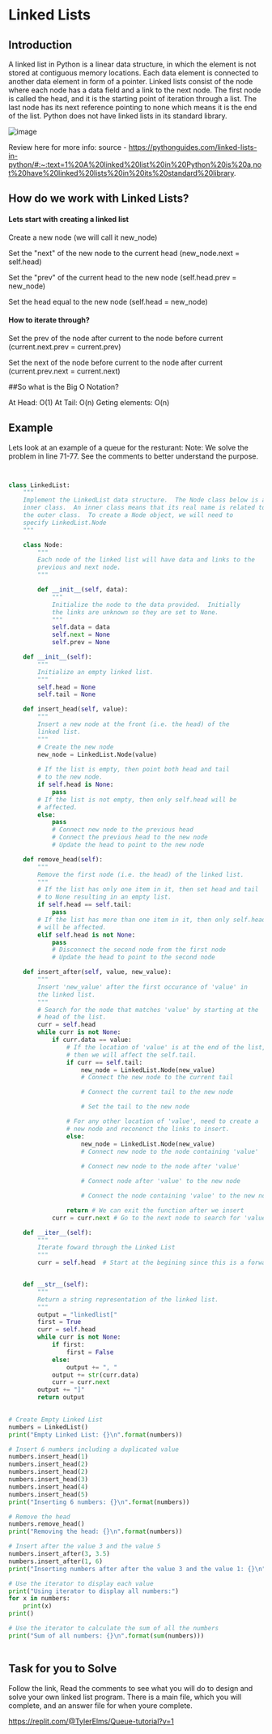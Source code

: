 # Linked Lists

## Introduction 

A linked list in Python is a linear data structure, in which the element is not stored at contiguous memory locations.
Each data element is connected to another data element in form of a pointer.
Linked lists consist of the node where each node has a data field and a link to the next node.
The first node is called the head, and it is the starting point of iteration through a list.
The last node has its next reference pointing to none which means it is the end of the list.
Python does not have linked lists in its standard library.

![image](https://user-images.githubusercontent.com/84347788/178126982-82f1d340-752f-474c-bd2d-39a6b8d818b3.png)


Review here for more info:
source - https://pythonguides.com/linked-lists-in-python/#:~:text=1%20A%20linked%20list%20in%20Python%20is%20a,not%20have%20linked%20lists%20in%20its%20standard%20library.

## How do we work with Linked Lists?

#### Lets start with creating a linked list 

Create a new node (we will call it new_node)

Set the "next" of the new node to the current head (new_node.next = self.head)

Set the "prev" of the current head to the new node (self.head.prev = new_node)

Set the head equal to the new node (self.head = new_node)

#### How to iterate through?

Set the prev of the node after current to the node before current (current.next.prev = current.prev)

Set the next of the node before current to the node after current (current.prev.next = current.next)


##So what is the Big O Notation?

At Head: O(1)
At Tail: O(n)
Geting elements: O(n)


## Example 
Lets look at an example of a queue for the resturant:
Note: We solve the problem in line 71-77. See the comments to better understand the purpose. 

```python 


class LinkedList:
    """
    Implement the LinkedList data structure.  The Node class below is an 
    inner class.  An inner class means that its real name is related to 
    the outer class.  To create a Node object, we will need to 
    specify LinkedList.Node
    """

    class Node:
        """
        Each node of the linked list will have data and links to the 
        previous and next node. 
        """

        def __init__(self, data):
            """ 
            Initialize the node to the data provided.  Initially
            the links are unknown so they are set to None.
            """
            self.data = data
            self.next = None
            self.prev = None

    def __init__(self):
        """
        Initialize an empty linked list.
        """
        self.head = None
        self.tail = None

    def insert_head(self, value):
        """
        Insert a new node at the front (i.e. the head) of the
        linked list.
        """
        # Create the new node
        new_node = LinkedList.Node(value)  
        
        # If the list is empty, then point both head and tail
        # to the new node.
        if self.head is None:
            pass
        # If the list is not empty, then only self.head will be
        # affected.
        else:
            pass
            # Connect new node to the previous head
            # Connect the previous head to the new node
            # Update the head to point to the new node

    def remove_head(self):
        """ 
        Remove the first node (i.e. the head) of the linked list.
        """
        # If the list has only one item in it, then set head and tail 
        # to None resulting in an empty list.
        if self.head == self.tail:
            pass
        # If the list has more than one item in it, then only self.head
        # will be affected.
        elif self.head is not None:
            pass
            # Disconnect the second node from the first node
            # Update the head to point to the second node

    def insert_after(self, value, new_value):
        """
        Insert 'new_value' after the first occurance of 'value' in
        the linked list.
        """
        # Search for the node that matches 'value' by starting at the 
        # head of the list.
        curr = self.head
        while curr is not None:
            if curr.data == value:
                # If the location of 'value' is at the end of the list,
                # then we will affect the self.tail.
                if curr == self.tail:
                    new_node = LinkedList.Node(new_value)
                    # Connect the new node to the current tail

                    # Connect the current tail to the new node

                    # Set the tail to the new node

                # For any other location of 'value', need to create a 
                # new node and reconenct the links to insert.
                else:
                    new_node = LinkedList.Node(new_value)
                    # Connect new node to the node containing 'value'
                    
                    # Connect new node to the node after 'value'

                    # Connect node after 'value' to the new node

                    # Connect the node containing 'value' to the new node

                return # We can exit the function after we insert
            curr = curr.next # Go to the next node to search for 'value'

    def __iter__(self):
        """
        Iterate foward through the Linked List
        """
        curr = self.head  # Start at the begining since this is a forward iteration.


    def __str__(self):
        """
        Return a string representation of the linked list.
        """
        output = "linkedlist["
        first = True
        curr = self.head
        while curr is not None:
            if first:
                first = False
            else:
                output += ", "
            output += str(curr.data)
            curr = curr.next
        output += "]"
        return output

    
# Create Empty Linked List
numbers = LinkedList()
print("Empty Linked List: {}\n".format(numbers))

# Insert 6 numbers including a duplicated value
numbers.insert_head(1)
numbers.insert_head(2)
numbers.insert_head(2)
numbers.insert_head(3)
numbers.insert_head(4)
numbers.insert_head(5)
print("Inserting 6 numbers: {}\n".format(numbers))

# Remove the head
numbers.remove_head()
print("Removing the head: {}\n".format(numbers))

# Insert after the value 3 and the value 5
numbers.insert_after(3, 3.5)
numbers.insert_after(1, 6)
print("Inserting numbers after after the value 3 and the value 1: {}\n".format(numbers))

# Use the iterator to display each value
print("Using iterator to display all numbers:")
for x in numbers:
    print(x)
print()

# Use the iterator to calculate the sum of all the numbers
print("Sum of all numbers: {}\n".format(sum(numbers)))
  

```

## Task for you to Solve 

Follow the link, Read the comments to see what you will do to design and solve your own linked list program.
There is a main file, which you will complete, and an answer file for when youre complete.

https://replit.com/@TylerElms/Queue-tutorial?v=1
